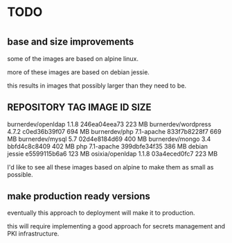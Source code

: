 #
# TODO
#


## base and size improvements

some of the images are based on alpine linux.

more of these images are based on debian jessie.

this results in images that possibly larger than they need to be.

REPOSITORY            TAG                 IMAGE ID            SIZE
----------------------------------------------------------------------
burnerdev/openldap    1.1.8               246ea04eea73        223 MB
burnerdev/wordpress   4.7.2               c0ed36b39f07        694 MB
burnerdev/php         7.1-apache          833f7b8228f7        669 MB
burnerdev/mysql       5.7                 02d4e8184d69        400 MB
burnerdev/mongo       3.4                 bbfd4c8c8409        402 MB
php                   7.1-apache          399dbfe34f35        386 MB
debian                jessie              e5599115b6a6        123 MB
osixia/openldap       1.1.8               03a4eced0fc7        223 MB

I'd like to see all these images based on alpine to make them as small as possible.


## make production ready versions

eventually this approach to deployment will make it to production.

this will require implementing a good approach for secrets management and PKI infrastructure.
